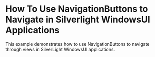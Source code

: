 # How To Use NavigationButtons to Navigate in Silverlight WindowsUI Applications


<p>This example demonstrates how to use NavigationButtons to navigate through views in SilverLight WindowsUI applications.</p>

<br/>


